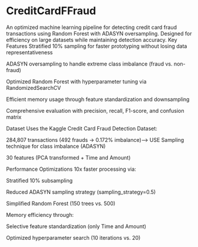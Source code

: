 # CreditCardFFraud
An optimized machine learning pipeline for detecting credit card fraud transactions using Random Forest with ADASYN oversampling. Designed for efficiency on large datasets while maintaining detection accuracy.
Key Features
Stratified 10% sampling for faster prototyping without losing data representativeness

ADASYN oversampling to handle extreme class imbalance (fraud vs. non-fraud)

Optimized Random Forest with hyperparameter tuning via RandomizedSearchCV

Efficient memory usage through feature standardization and downsampling

Comprehensive evaluation with precision, recall, F1-score, and confusion matrix

Dataset
Uses the Kaggle Credit Card Fraud Detection Dataset:

284,807 transactions (492 frauds → 0.172% imbalance)--> USE Sampling technique for class imbalance (ADASYN)

30 features (PCA transformed + Time and Amount)

Performance Optimizations
10x faster processing via:

Stratified 10% subsampling

Reduced ADASYN sampling strategy (sampling_strategy=0.5)

Simplified Random Forest (150 trees vs. 500)

Memory efficiency through:

Selective feature standardization (only Time and Amount)

Optimized hyperparameter search (10 iterations vs. 20)

